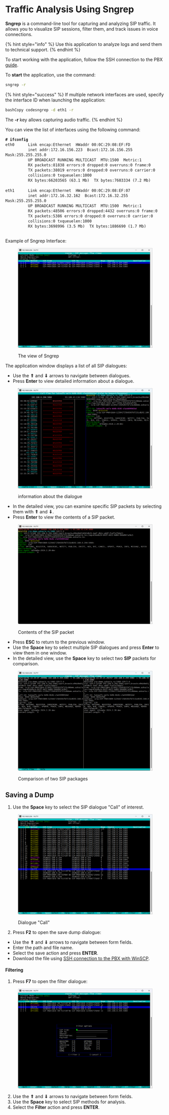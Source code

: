 # Traffic Analysis Using Sngrep

**Sngrep** is a command-line tool for capturing and analyzing SIP traffic. It allows you to visualize SIP sessions, filter them, and track issues in voice connections.

{% hint style="info" %}
Use this application to analyze logs and send them to technical support.
{% endhint %}

To start working with the application, follow the SSH connection to the PBX [guide](connecting-to-a-pbx-using-ssh/connecting-to-a-pbx-using-an-ssh-client.md).

To **start** the application, use the command:

```bash
sngrep -r
```

{% hint style="success" %}
If multiple network interfaces are used, specify the interface ID when launching the application:

```bash
bashCopy codesngrep -d eth1 -r
```

The **-r** key allows capturing audio traffic.
{% endhint %}

You can view the list of interfaces using the following command:

<pre class="language-php"><code class="lang-php"><strong># ifconfig
</strong>eth0      Link encap:Ethernet  HWaddr 00:0C:29:08:EF:FD  
          inet addr:172.16.156.223  Bcast:172.16.156.255  Mask:255.255.255.0
          UP BROADCAST RUNNING MULTICAST  MTU:1500  Metric:1
          RX packets:81838 errors:0 dropped:0 overruns:0 frame:0
          TX packets:38019 errors:0 dropped:0 overruns:0 carrier:0
          collisions:0 txqueuelen:1000 
          RX bytes:66203565 (63.1 Mb)  TX bytes:7603334 (7.2 Mb)

eth1      Link encap:Ethernet  HWaddr 00:0C:29:08:EF:07  
          inet addr:172.16.32.162  Bcast:172.16.32.255  Mask:255.255.255.0
          UP BROADCAST RUNNING MULTICAST  MTU:1500  Metric:1
          RX packets:48506 errors:0 dropped:4432 overruns:0 frame:0
          TX packets:5386 errors:0 dropped:0 overruns:0 carrier:0
          collisions:0 txqueuelen:1000 
          RX bytes:3698996 (3.5 Mb)  TX bytes:1886690 (1.7 Mb)

</code></pre>

Example of Sngrep Interface:

<figure><img src="../../.gitbook/assets/exampleOfView.png" alt=""><figcaption><p>The view of Sngrep</p></figcaption></figure>

The application window displays a list of all SIP dialogues:

* Use the **⇑** and **⇓** arrows to navigate between dialogues.
* Press **Enter** to view detailed information about a dialogue.

<figure><img src="../../.gitbook/assets/statusOfSIP.png" alt=""><figcaption><p>information about the dialogue</p></figcaption></figure>

* In the detailed view, you can examine specific SIP packets by selecting them with **⇑** and **⇓**.
* Press **Enter** to view the contents of a SIP packet.

<figure><img src="../../.gitbook/assets/statusOfSIP2.png" alt=""><figcaption><p>Contents of the SIP packet</p></figcaption></figure>

* Press **ESC** to return to the previous window.
* Use the **Space** key to select multiple SIP dialogues and press **Enter** to view them in one window.
* In the detailed view, use the **Space** key to select two **SIP** packets for comparison.

<figure><img src="../../.gitbook/assets/comparasion.png" alt=""><figcaption><p>Comparison of two SIP packages</p></figcaption></figure>

## Saving a Dump <a href="#soxranenie_dampa" id="soxranenie_dampa"></a>

1. Use the **Space** key to select the SIP dialogue "Call" of interest.

<figure><img src="../../.gitbook/assets/callDialogue.png" alt=""><figcaption><p>Dialogue "Call"</p></figcaption></figure>

2. Press **F2** to open the save dump dialogue:

* Use the **⇑** and **⇓** arrows to navigate between form fields.
* Enter the path and file name.
* Select the save action and press **ENTER**.
* Download the file using [SSH connection to the PBX with WinSCP](connecting-to-a-pbx-using-winscp.md).

#### Filtering <a href="#filtracija" id="filtracija"></a>

1. Press **F7** to open the filter dialogue:

<figure><img src="../../.gitbook/assets/filterOption.png" alt=""><figcaption></figcaption></figure>

2. Use the **⇑** and **⇓** arrows to navigate between form fields.
3. Use the **Space** key to select SIP methods for analysis.
4. Select the **Filter** action and press **ENTER**.
